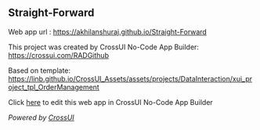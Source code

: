 ## Straight-Forward
Web app url : https://akhilanshuraj.github.io/Straight-Forward

This project was created by CrossUI No-Code App Builder: https://crossui.com/RADGithub

Based on template: https://linb.github.io/CrossUI_Assets/assets/projects/DataInteraction/xui_project_tpl_OrderManagement

Click [here](https://crossui.com/RADGithub/#!from=github&owner=akhilanshuraj&repo=Straight-Forward) to edit this web app in CrossUI No-Code App Builder

<i>Powered by [CrossUI](https://crossui.com)</i>
